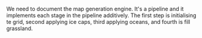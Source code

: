 We need to document the map generation engine. It's a pipeline and it implements each stage in the pipeline additively. The first step is initialising te grid, second applying ice caps, third applying oceans, and fourth is fill grassland.